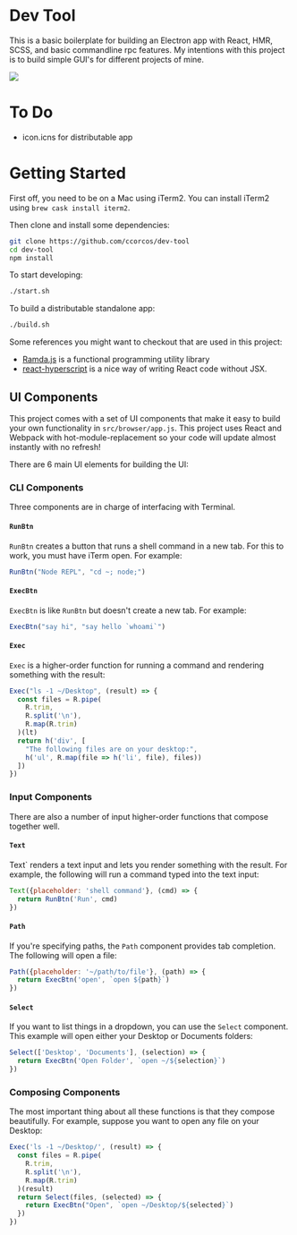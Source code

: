 # Dev Tool

This is a basic boilerplate for building an Electron app with React, HMR, SCSS, and basic commandline rpc features. My intentions with this project is to build simple GUI's for different projects of mine.

![](https://s3.amazonaws.com/uploads.hipchat.com/51605/2692734/s0VEcRKdcDdzkc0/upload.png)

# To Do

- icon.icns for distributable app

# Getting Started

First off, you need to be on a Mac using iTerm2. You can install iTerm2 using `brew cask install iterm2`.

Then clone and install some dependencies:

```bash
git clone https://github.com/ccorcos/dev-tool
cd dev-tool
npm install
```

To start developing:

```bash
./start.sh
```

To build a distributable standalone app:

```bash
./build.sh
```

Some references you might want to checkout that are used in this project:

- [Ramda.js](http://ramdajs.com/0.19.0/docs/) is a functional programming utility library
- [react-hyperscript](https://github.com/mlmorg/react-hyperscript) is a nice way of writing React code without JSX.


## UI Components

This project comes with a set of UI components that make it easy to build your own functionality in `src/browser/app.js`. This project uses React and Webpack with hot-module-replacement so your code will update almost instantly with no refresh!

There are 6 main UI elements for building the UI:

### CLI Components

Three components are in charge of interfacing with Terminal.

#### `RunBtn` 

`RunBtn` creates a button that runs a shell command in a new tab. For this to work, you must have iTerm open. For example:

```js
RunBtn("Node REPL", "cd ~; node;")
```

#### `ExecBtn`

`ExecBtn` is like `RunBtn` but doesn't create a new tab. For example:

```js
ExecBtn("say hi", "say hello `whoami`")
```

#### `Exec`

`Exec` is a higher-order function for running a command and rendering something with the result:

```js
Exec("ls -1 ~/Desktop", (result) => {
  const files = R.pipe(
    R.trim,
    R.split('\n'),
    R.map(R.trim)
  )(lt)
  return h('div', [
    "The following files are on your desktop:",
    h('ul', R.map(file => h('li', file), files))
  ])
})
```

### Input Components

There are also a number of input higher-order functions that compose together well.

#### `Text`

Text` renders a text input and lets you render something with the result. For example, the following will run a command typed into the text input:

```js
Text({placeholder: 'shell command'}, (cmd) => {
  return RunBtn('Run', cmd)
})
```

#### `Path`

If you're specifying paths, the `Path` component provides tab completion. The following will open a file:

```js
Path({placeholder: '~/path/to/file'}, (path) => {
  return ExecBtn('open', `open ${path}`)
})
```

#### `Select`

If you want to list things in a dropdown, you can use the `Select` component. This example will open either your Desktop or Documents folders:

```js
Select(['Desktop', 'Documents'], (selection) => {
  return ExecBtn('Open Folder', `open ~/${selection}`)
})
```

### Composing Components

The most important thing about all these functions is that they compose beautifully. For example, suppose you want to open any file on your Desktop:

```js
Exec('ls -1 ~/Desktop/', (result) => {
  const files = R.pipe(
    R.trim,
    R.split('\n'),
    R.map(R.trim)
  )(result)
  return Select(files, (selected) => {
    return ExecBtn("Open", `open ~/Desktop/${selected}`)
  })
})
```